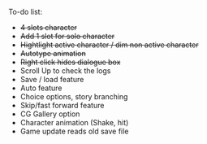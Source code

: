 To-do list:
- ~~4 slots character~~
- ~~Add 1 slot for solo character~~
- ~~Hightlight active character / dim non active character~~
- ~~Autotype animation~~
- ~~Right click hides dialogue box~~
- Scroll Up to check the logs
- Save / load feature
- Auto feature
- Choice options, story branching
- Skip/fast forward feature
- CG Gallery option
- Character animation (Shake, hit)
- Game update reads old save file

